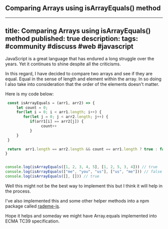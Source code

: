 ## Comparing Arrays using isArrayEquals() method

---
title: Comparing Arrays using isArrayEquals() method
published: true
description: 
tags: #community #discuss #web #javascript
---

JavaScript is a great language that has endured a long struggle over the years. Yet it continues to shine despite all the criticisms. 

In this regard, I have decided to compare two arrays and see if they are equal. Equal in the sense of length and element within the array. In so doing I also take into consideration that the order of the elements doesn't matter.

Here is my code below: 
```js 
 const isArrayEquals = (arr1, arr2) => {
     let count = 0;
     for(let i = 0; i < arr1.length; i++) {
        for(let j = 0; j < arr2.length; j++) {
           if(arr1[i] == arr2[j]) {
                count++
           }
     }   
 }

 return  arr1.length == arr2.length && count == arr1.length ? true : false;
}


console.log(isArrayEquals([1, 2, 3, 4, 5], [1, 2, 5, 3, 4])) // true
console.log(isArrayEquals(["me", "you", "us"], ["us", "me"])) // false
console.log(isArrayEquals([], [])) // true
```
Well this might not be the best way to implement this but I think it will help in the process.

I've also implemented this and some other helper methods into a npm package called [rademe-js](https://www.npmjs.com/package/rademe-js).

Hope it helps and someday we might have Array.equals implemented into ECMA TC39 specification.